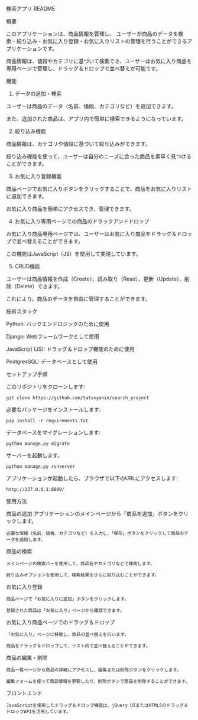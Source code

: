 検索アプリ README

概要

このアプリケーションは、商品情報を管理し、
ユーザーが商品のデータを検索・絞り込み・お気に入り登録・お気に入りリストの管理を行うことができるアプリケーションです。

商品情報は、値段やカテゴリに基づいて検索でき、ユーザーはお気に入り商品を専用ページで管理し、ドラッグ＆ドロップで並べ替えが可能です。

機能
1. データの追加・検索

  ユーザーは商品のデータ（名前、値段、カテゴリなど）を追加できます。

  また、追加された商品は、アプリ内で簡単に検索できるようになっています。

2. 絞り込み機能

  商品情報は、カテゴリや値段に基づいて絞り込みができます。

  絞り込み機能を使って、ユーザーは自分のニーズに合った商品を素早く見つけることができます。

3. お気に入り登録機能
   
  商品ページでお気に入りボタンをクリックすることで、商品をお気に入りリストに追加できます。

  お気に入り商品を簡単にアクセスでき、管理できます。

4. お気に入り専用ページでの商品のドラックアンドドロップ
   
  お気に入り商品専用ページでは、ユーザーはお気に入り商品をドラッグ＆ドロップで並べ替えることができます。

  この機能はJavaScript（JS）を使用して実現しています。

5. CRUD機能
   
  ユーザーは商品情報を作成（Create）、読み取り（Read）、更新（Update）、削除（Delete）できます。
 
  これにより、商品のデータを自由に管理することができます。




技術スタック

Python: バックエンドロジックのために使用

Django: Webフレームワークとして使用

JavaScript (JS): ドラッグ＆ドロップ機能のために使用

PostgresSQL: データベースとして使用

セットアップ手順

このリポジトリをクローンします:

    git clone https://github.com/tatusyanin/search_project
  
  必要なパッケージをインストールします:

    pip install -r requirements.txt
  
データベースをマイグレーションします:

    python manage.py migrate
  
サーバーを起動します。

    python manage.py runserver
  
アプリケーションが起動したら、ブラウザで以下のURLにアクセスします:

    http://127.0.0.1:8000/  


使用方法

商品の追加
    アプリケーションのメインページから「商品を追加」ボタンをクリックします。

    必要な情報（名前、価格、カテゴリなど）を入力し、「保存」ボタンをクリックして商品のデータを追加します。
    
商品の検索

    メインページの検索バーを使用して、商品名やカテゴリなどで検索します。
    
    絞り込みオプションを使用して、検索結果をさらに絞り込むことができます。

お気に入り登録

    商品ページで「お気に入りに追加」ボタンをクリックします。

    登録された商品は「お気に入り」ページから確認できます。

お気に入り商品ページでのドラッグ＆ドロップ

    「お気に入り」ページに移動し、商品の並べ替えを行います。

    商品をドラッグ＆ドロップして、リスト内で並べ替えることができます。

商品の編集・削除

    商品一覧ページから商品の詳細にアクセスし、編集または削除ボタンをクリックします。

    編集フォームを使って商品情報を更新したり、削除ボタンで商品を削除することができます。

フロントエンド

    JavaScriptを使用したドラッグ＆ドロップ機能は、jQuery UIまたはHTML5のドラッグ＆ドロップAPIを活用しています。


